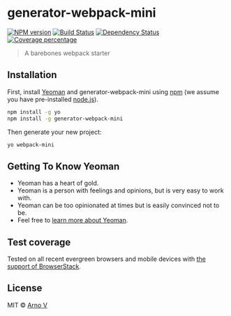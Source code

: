 # generator-webpack-mini
[![NPM version][npm-image]][npm-url] [![Build Status][travis-image]][travis-url] [![Dependency Status][daviddm-image]][daviddm-url] [![Coverage percentage][coveralls-image]][coveralls-url]
> A barebones webpack starter

## Installation

First, install [Yeoman](http://yeoman.io) and generator-webpack-mini using [npm](https://www.npmjs.com/) (we assume you have pre-installed [node.js](https://nodejs.org/)).

```bash
npm install -g yo
npm install -g generator-webpack-mini
```

Then generate your new project:

```bash
yo webpack-mini
```

## Getting To Know Yeoman

 * Yeoman has a heart of gold.
 * Yeoman is a person with feelings and opinions, but is very easy to work with.
 * Yeoman can be too opinionated at times but is easily convinced not to be.
 * Feel free to [learn more about Yeoman](http://yeoman.io/).
 
## Test coverage
Tested on all recent evergreen browsers and mobile devices with [the support of BrowserStack](https://www.browserstack.com).

## License

MIT © [Arno V]()


[npm-image]: https://badge.fury.io/js/generator-webpack-mini.svg
[npm-url]: https://npmjs.org/package/generator-webpack-mini
[travis-image]: https://travis-ci.org/aversini/generator-webpack-mini.svg?branch=master
[travis-url]: https://travis-ci.org/aversini/generator-webpack-mini
[daviddm-image]: https://david-dm.org/aversini/generator-webpack-mini.svg?theme=shields.io
[daviddm-url]: https://david-dm.org/aversini/generator-webpack-mini
[coveralls-image]: https://coveralls.io/repos/aversini/generator-webpack-mini/badge.svg
[coveralls-url]: https://coveralls.io/r/aversini/generator-webpack-mini
